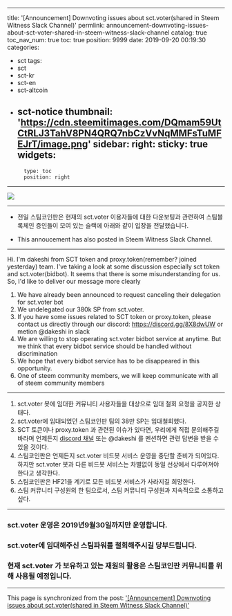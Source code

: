 
---
title: '[Announcement] Downvoting issues about sct.voter(shared in Steem Witness Slack Channel)'
permlink: announcement-downvoting-issues-about-sct-voter-shared-in-steem-witness-slack-channel
catalog: true
toc_nav_num: true
toc: true
position: 9999
date: 2019-09-20 00:19:30
categories:
- sct
tags:
- sct
- sct-kr
- sct-en
- sct-altcoin
- sct-notice
thumbnail: 'https://cdn.steemitimages.com/DQmam59UtCtRLJ3TahV8PN4QRQ7nbCzVvNqMMFsTuMFEJrT/image.png'
sidebar:
    right:
        sticky: true
widgets:
    -
        type: toc
        position: right
---


![](https://cdn.steemitimages.com/DQmam59UtCtRLJ3TahV8PN4QRQ7nbCzVvNqMMFsTuMFEJrT/image.png)

***

* 전일 스팀코인판은 현재의 sct.voter 이용자들에 대한 다운보팅과 관련하여 스팀블록체인 증인들이 모여 있는 슬랙에 아래와 같이 입장을 전달했습니다.

* This annoucement has also posted in Steem Witness Slack Channel.

***

Hi. I'm dakeshi from SCT token and proxy.token(remember? joined yesterday) team. I've taking a look at some discussion especially sct token and sct.voter(bidbot). It seems that there is some misunderstanding for us. So, I'd like to deliver our message more clearly

1. We have already been announced to request canceling their delegation for sct.voter bot 
2. We undelegated our 380k SP from sct.voter.
3. If you have some issues related to SCT token or proxy.token, please contact us directly
through our discord: https://discord.gg/8X8dwUW or metion @dakeshi in slack
4. We are willing to stop operating sct.voter bidbot service at anytime. But we think that every bidbot service should be handled without discrimination
5. We hope that every bidbot service has to be disappeared in this opportunity.
6. One of steem community members, we will keep communicate with all of steem community members

***

1. sct.voter 봇에 임대한 커뮤니티 사용자들을 대상으로 임대 철회 요청을 공지한 상태다.
2. sct.voter에 임대되었던 스팀코인판 팀의 38만 SP는 임대철회했다.
3. SCT 토큰이나 proxy.token 과 관련된 이슈가 있다면, 우리에게 직접 문의해주길 바라며 언제든지 [discord 채널](https://discord.gg/8X8dwUW) 또는 @dakeshi 를 멘션하면 관련 답변을 받을 수 있을 것이다.
4. 스팀코인판은 언제든지 sct.voter 비드봇 서비스 운영을 중단할 준비가 되어있다. 하지만 sct.voter 봇과 다른 비드봇 서비스는 차별없이 동일 선상에서 다루어져야 한다고 생각한다. 
5. 스팀코인판은 HF21을 계기로 모든 비드봇 서비스가 사라지길 희망한다.
6. 스팀 커뮤니티 구성원의 한 팀으로서, 스팀 커뮤니티 구성원과 지속적으로 소통하고 싶다.

***

### sct.voter 운영은 2019년9월30일까지만 운영합니다.

### sct.voter에 임대해주신 스팀파워를 철회해주시길 당부드립니다.

### 현재 sct.voter 가 보유하고 있는 재원의 활용은 스팀코인판 커뮤니티를 위해 사용될 예정입니다.

- - -

This page is synchronized from the post: ['[Announcement] Downvoting issues about sct.voter(shared in Steem Witness Slack Channel)'](https://steemit.com/@sct/announcement-downvoting-issues-about-sct-voter-shared-in-steem-witness-slack-channel)
